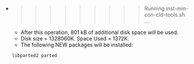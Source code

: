 * >>>>>>>>> Running inst-min-con-cld-tools.sh ...
  * After this operation, 801 kB of additional disk space will be used.
  * Disk size = 1328060K. Space Used = 1372K.
  * The following NEW packages will be installed:
  ```bash
  libparted2 parted
  ```
